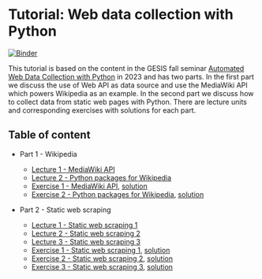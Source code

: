 # Tutorial: Web data collection with Python

[![Binder](https://mybinder.org/badge_logo.svg)](https://mybinder.org/v2/gh/yfiua/python-web-data-collection-tutorial/HEAD)

This tutorial is based on the content in the GESIS fall seminar [Automated Web Data Collection with Python](https://training.gesis.org/?site=pDetails&child=full&pID=0x4693CE99CF9F4C0FB26F47EA79E611BA&subID=0x428CC87C985440C695B86BA777535CB4) in 2023 and has two parts.
In the first part we discuss the use of Web API as data source and use the MediaWiki API which powers Wikipedia as an example.
In the second part we discuss how to collect data from static web pages with Python.
There are lecture units and corresponding exercises with solutions for each part.

## Table of content

* Part 1 - Wikipedia

  * [Lecture 1 - MediaWiki API](Part%201%20-%20Wikipedia/Lecture%201%20-%20MediaWiki%20API.ipynb)
  * [Lecture 2 - Python packages for Wikipedia](Part%201%20-%20Wikipedia/Lecture%202%20-%20Python%20packages%20for%20Wikipedia.ipynb)
  * [Exercise 1 - MediaWiki API](Part%201%20-%20Wikipedia/Exercise%201%20-%20MediaWiki%20API.ipynb), [solution](Part%201%20-%20Wikipedia/Exercise%201%20-%20MediaWiki%20API%20-%20solution.ipynb)
  * [Exercise 2 - Python packages for Wikipedia](Part%201%20-%20Wikipedia/Exercise%202%20-%20Python%20packages%20for%20Wikipedia.ipynb), [solution](Part%201%20-%20Wikipedia/Exercise%202%20-%20Python%20packages%20for%20Wikipedia%20-%20solution.ipynb)

* Part 2 - Static web scraping

  * [Lecture 1 - Static web scraping 1](Part%202%20-%20Static%20web%20scraping/Lecture%201%20-%20Static%20web%20scraping%201.ipynb)
  * [Lecture 2 - Static web scraping 2](Part%202%20-%20Static%20web%20scraping/Lecture%202%20-%20Static%20web%20scraping%202.ipynb)
  * [Lecture 3 - Static web scraping 3](Part%202%20-%20Static%20web%20scraping/Lecture%203%20-%20Static%20web%20scraping%203.ipynb)
  * [Exercise 1 - Static web scraping 1](Part%202%20-%20Static%20web%20scraping/Exercise%201%20-%20Static%20web%20scraping%201.ipynb), [solution](Part%202%20-%20Static%20web%20scraping/Exercise%201%20-%20Static%20web%20scraping%201%20-%20solution.ipynb)
  * [Exercise 2 - Static web scraping 2](Part%202%20-%20Static%20web%20scraping/Exercise%202%20-%20Static%20web%20scraping%202.ipynb), [solution](Part%202%20-%20Static%20web%20scraping/Exercise%202%20-%20Static%20web%20scraping%202%20-%20solution.ipynb)
  * [Exercise 3 - Static web scraping 3](Part%202%20-%20Static%20web%20scraping/Exercise%203%20-%20Static%20web%20scraping%203.ipynb), [solution](Part%202%20-%20Static%20web%20scraping/Exercise%203%20-%20Static%20web%20scraping%203%20-%20solution.ipynb)

